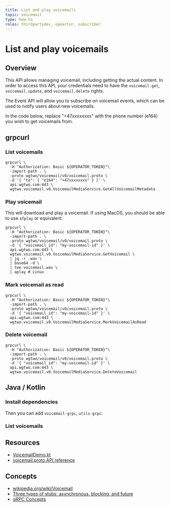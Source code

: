 ```yaml
---
title: List and play voicemails
topic: voicemail
type: how-to
roles: thirdpartydev, opeartor, subscriber
---
```


# List and play voicemails

## Overview
This API allows managing voicemail, including getting the actual content. In order to access this API,
your credentials need to have the `voicemail.get`, `voicemail.update`, and `voicemail.delete` rights.

The Event API will allow you to subscribe on voicemail events, which can be used to notify users about new voicemails.

<slot name="auth" />

<!-- 
<DemoConfigurer
  :clientId="clientId"
  :clientSecret="clientSecret"
  :accessToken="accessToken"
  :userToken="userToken"
  :activeRoleTab="activeRoleTab"
  :roleByIndex="roleByIndex"
  :operatorToken="operatorToken"
  /> -->

In the code below, replace "+47xxxxxxxx" with the phone number (e164) you wish to get voicemails from.

## grpcurl

### List voicemails
```shell script
grpcurl \
  -H "Authorization: Basic ${OPERATOR_TOKEN}"\
  -import-path . \
  -proto wgtwo/voicemail/v0/voicemail.proto \
  -d '{ "to": { "e164": "+47xxxxxxxx" } }' \
  api.wgtwo.com:443 \
  wgtwo.voicemail.v0.VoicemailMediaService.GetAllVoicemailMetadata
```

### Play voicemail
This will download and play a voicemail. If using MacOS, you should be able to use `afplay` or equivalent.

```shell script
grpcurl \
  -H "Authorization: Basic ${OPERATOR_TOKEN}"\
  -import-path . \
  -proto wgtwo/voicemail/v0/voicemail.proto \
  -d '{ "voicemail_id": "my-voicemail-id" }' \
  api.wgtwo.com:443 \
  wgtwo.voicemail.v0.VoicemailMediaService.GetVoicemail \
  | jq -r .wav \
  | base64 -d \
  | tee voicemail.wav \
  | aplay # Linux
```

### Mark voicemail as read
```shell script
grpcurl \
  -H "Authorization: Basic ${OPERATOR_TOKEN}"\
  -import-path . \
  -proto wgtwo/voicemail/v0/voicemail.proto \
  -d '{ "voicemail_id": "my-voicemail-id" }' \
  api.wgtwo.com:443 \
  wgtwo.voicemail.v0.VoicemailMediaService.MarkVoicemailAsRead
```

### Delete voicemail
```shell script
grpcurl \
  -H "Authorization: Basic ${OPERATOR_TOKEN}"\
  -import-path . \
  -proto wgtwo/voicemail/v0/voicemail.proto \
  -d '{ "voicemail_id": "my-voicemail-id" }' \
  api.wgtwo.com:443 \
  wgtwo.voicemail.v0.VoicemailMediaService.DeleteVoicemail
```

## Java / Kotlin

### Install dependencies
<JitpackDependency />

Then you can add `voicemail-grpc`, `utils-grpc`:

<ClientDependencies :clients="['voicemail-grpc', 'utils-grpc']"/>

### List voicemails
<!-- <GithubCode fileUrl="https://github.com/working-group-two/docs.wgtwo.com/blob/master/examples/voicemail/src/main/kotlin/ListVoicemail.kt" language="kotlin" :auth="auth" /> -->

<!-- ### Play voicemail
<GithubCode fileUrl="https://github.com/working-group-two/docs.wgtwo.com/blob/master/examples/voicemail/src/main/kotlin/PlayVoicemail.kt" language="kotlin" :auth="auth" />

### Mark voicemail as read
<GithubCode fileUrl="https://github.com/working-group-two/docs.wgtwo.com/blob/master/examples/voicemail/src/main/kotlin/MarkVoicemailAsRead.kt" language="kotlin" :auth="auth" />

### Delete voicemail
<GithubCode fileUrl="https://github.com/working-group-two/docs.wgtwo.com/blob/master/examples/voicemail/src/main/kotlin/DeleteVoicemail.kt" language="kotlin" :auth="auth" /> -->

## Resources
* [VoicemailDemo.kt](https://github.com/working-group-two/wgtwo-kotlin-code-snippets/blob/master/src/main/kotlin/com/wgtwo/example/voicemail/VoicemailDemo.kt)
* [voicemail.proto API reference](https://github.com/working-group-two/wgtwoapis/blob/master/wgtwo/voicemail/voicemail.proto)

## Concepts
* [wikipedia.org/wiki/Voicemail](https://en.wikipedia.org/wiki/Voicemail)
* [Three types of stubs: asynchronous, blocking, and future](https://grpc.io/docs/reference/java/generated-code/)
* [gRPC Concepts](https://grpc.io/docs/guides/concepts/)
